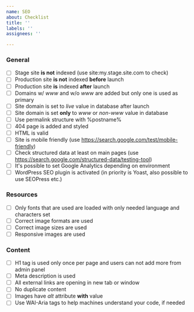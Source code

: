 ```yaml
---
name: SEO
about: Checklist
title: ''
labels: ''
assignees: ''

---
```


### General

- [ ] Stage site **is not** indexed (use site:my.stage.site.com to check)
- [ ] Production site **is not** indexed **before** launch
- [ ] Production site **is** indexed **after** launch
- [ ] Domains w/ _www_ and w/o _www_ are added but only one is used as primary
- [ ] Site domain is set to _live_ value in database after launch
- [ ] Site domain is set **only** to _www_ or _non-www_ value in database
- [ ] Use permalink structure with %postname%
- [ ] 404 page is added and styled
- [ ] HTML is valid
- [ ] Site is mobile friendly (use https://search.google.com/test/mobile-friendly)
- [ ] Check structured data at least on main pages (use https://search.google.com/structured-data/testing-tool)
- [ ] It's possible to set Google Analytics depending on environment
- [ ] WordPress SEO plugin is activated (in priority is Yoast, also possible to use SEOPress etc.)

### Resources

- [ ] Only fonts that are used are loaded with only needed language and characters set
- [ ] Correct image formats are used
- [ ] Correct image sizes are used
- [ ] Responsive images are used

### Content

- [ ] H1 tag is used only once per page and users can not add more from admin panel
- [ ] Meta description is used
- [ ] All external links are opening in new tab or window
- [ ] No duplicate content
- [ ] Images have _alt_ attribute **with** value
- [ ] Use WAI-Aria tags to help machines understand your code, if needed
